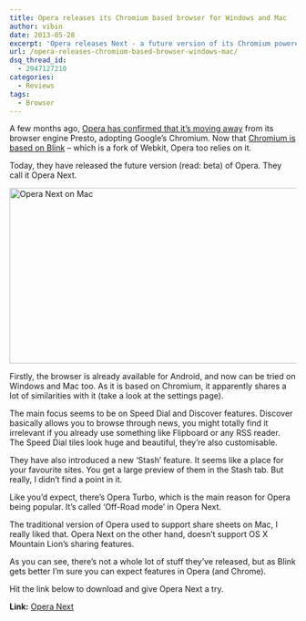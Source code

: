 ```yaml
---
title: Opera releases its Chromium based browser for Windows and Mac
author: vibin
date: 2013-05-28
excerpt: 'Opera releases Next - a future version of its Chromium powered browser for desktop and mobile.'
url: /opera-releases-chromium-based-browser-windows-mac/
dsq_thread_id:
  - 2947127210
categories:
  - Reviews
tags:
  - Browser
---
```

A few months ago, [Opera has confirmed that it&#8217;s moving away][1] from its browser engine Presto, adopting Google&#8217;s Chromium. Now that [Chromium is based on Blink][2] &#8211; which is a fork of Webkit, Opera too relies on it.

Today, they have released the future version (read: beta) of Opera. They call it Opera Next.

[<img class="aligncenter size-medium wp-image-74746" alt="Opera Next on Mac" src="http://cdn.devilsworkshop.org/files/2013/05/Screen-Shot-2013-05-28-at-4.33.03-PM-600x308.gif" width="600" height="308" />][3]

Firstly, the browser is already available for Android, and now can be tried on Windows and Mac too. As it is based on Chromium, it apparently shares a lot of similarities with it (take a look at the settings page).

The main focus seems to be on Speed Dial and Discover features. Discover basically allows you to browse through news, you might totally find it irrelevant if you already use something like Flipboard or any RSS reader. The Speed Dial tiles look huge and beautiful, they&#8217;re also customisable.

They have also introduced a new &#8216;Stash&#8217; feature. It seems like a place for your favourite sites. You get a large preview of them in the Stash tab. But really, I didn&#8217;t find a point in it.

Like you&#8217;d expect, there&#8217;s Opera Turbo, which is the main reason for Opera being popular. It&#8217;s called &#8216;Off-Road mode&#8217; in Opera Next.

The traditional version of Opera used to support share sheets on Mac, I really liked that. Opera Next on the other hand, doesn&#8217;t support OS X Mountain Lion&#8217;s sharing features.

As you can see, there&#8217;s not a whole lot of stuff they&#8217;ve released, but as Blink gets better I&#8217;m sure you can expect features in Opera (and Chrome).

Hit the link below to download and give Opera Next a try.

**Link:** <a href="http://www.opera.com/developer/next" onclick="_gaq.push(['_trackEvent', 'outbound-article', 'http://www.opera.com/developer/next', 'Opera Next']);" >Opera Next</a>

 [1]: http://devilsworkshop.org/news/opera-embraces-webkit-chromium/71447/
 [2]: http://devilsworkshop.org/news/google-dumps-webkit-rendering-engine/73028/
 [3]: http://cdn.devilsworkshop.org/files/2013/05/Screen-Shot-2013-05-28-at-4.33.03-PM.gif
